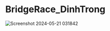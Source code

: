 # BridgeRace_DinhTrong
 
![Screenshot 2024-05-21 031842](https://github.com/TDTer/BridgeRace_DinhTrong/assets/80698862/a21a21e1-a4ad-4f04-9fe2-924a32fabea6)
